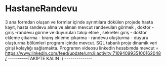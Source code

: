 # HastaneRandevu
3 ana formdan oluşan ve formlar içinde ayrıntılara dökülen projede hasta kayıt, hasta randevu alma ve alınan mevcut randevuları görmek , doktor -giriş -randevu görme ve duyuruları takip etme 
, sekreter giriş - doktor ekleme çıkarma - branş ekleme çıkarma - randevu oluşturma - duyuru oluşturma bölümleri program içinde mevcut.
SQL tabanlı proje dinamik veri girişi kolaylığı sağlamakta.
Programın videosu linkedln hesabımda mevcut = https://www.linkedin.com/feed/update/urn:li:activity:7109409935100162048/
----------TAKİPTE KALIN :) --------------
